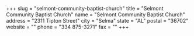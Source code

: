+++
slug = "selmont-community-baptist-church"
title = "Selmont Community Baptist Church"
name = "Selmont Community Baptist Church"
address = "2311 Tipton Street"
city = "Selma"
state = "AL"
postal = "36702"
website = ""
phone = "334 875-3271"
fax = ""
+++
